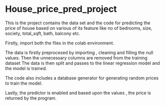 # House_price_pred_project
This is the project contains the data set and the code for predicting the price of house based on various of its feature like no of bedrooms, size, society, total_sqft, bath, balcony etc.

Firstly, import both the files in the colab environment. 

The data is firstly preprocesed by importing , cleaning and filling the null values.
Then the unnecessary columns are removed from the training dataset
The data is then split and passes to the linear regression model and the model is trained.

The code also includes a database generator for generating random prices to train the model.

Lastly, the predictor is enabled and based upon the values , the price is returned by the program.
